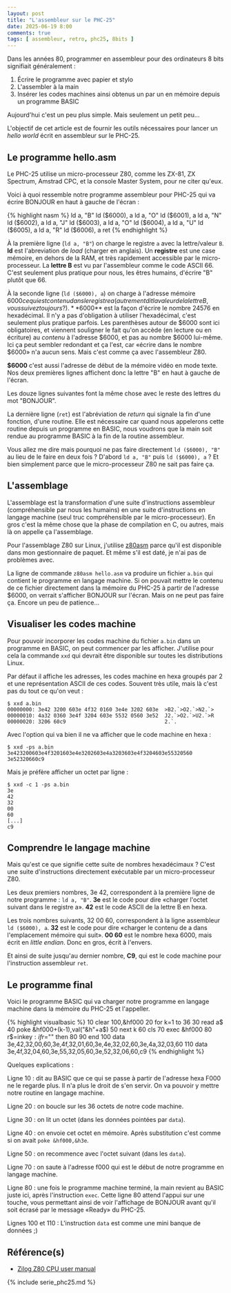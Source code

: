 ```yaml
---
layout: post
title: "L'assembleur sur le PHC-25"
date: 2025-06-19 8:00
comments: true
tags: [ assembleur, retro, phc25, 8bits ]
---
```


Dans les années 80, programmer en assembleur pour des ordinateurs 8 bits signifiait
généralement :

1. Écrire le programme avec papier et stylo
1. L'assembler à la main
1. Insérer les codes machines ainsi obtenus un par un en mémoire depuis un programme BASIC

Aujourd'hui c'est un peu plus simple. Mais seulement un petit peu…

<!-- more -->

L'objectif de cet article est de fournir les outils nécessaires pour lancer un
_hello world_ écrit en assembleur sur le PHC-25.

## Le programme hello.asm

Le PHC-25 utilise un micro-processeur Z80, comme les ZX-81, ZX Spectrum,
Amstrad CPC, et la console Master System, pour ne citer qu'eux.

Voici à quoi ressemble notre programme assembleur pour PHC-25 qui va écrire BONJOUR en haut à gauche de
l'écran :

{% highlight nasm %}
ld a, "B"
ld ($6000), a
ld a, "O"
ld ($6001), a
ld a, "N"
ld ($6002), a
ld a, "J"
ld ($6003), a
ld a, "O"
ld ($6004), a
ld a, "U"
ld ($6005), a
ld a, "R"
ld ($6006), a
ret
{% endhighlight %}

À la première ligne (`ld a, "B"`) on charge le registre `a` avec la lettre/valeur `B`.
**ld** est l'abreviation de _load_ (charger en anglais). Un **registre** est une case mémoire, en
dehors de la RAM, et très rapidement accessible par le micro-processeur. La **lettre B** est vu
par l'assembleur comme le code ASCII 66. C'est seulement plus pratique pour nous,
les êtres humains, d'écrire "B" plutôt que 66.

À la seconde ligne (`ld ($6000), a`) on charge à l'adresse mémoire $6000 ce qui
est contenu dans le registre a (autrement dit la valeur de la lettre B, vous suivez toujours ?).
**$6000** est la façon d'écrire le nombre 24576 en hexadécimal.
Il n'y a pas d'obligation à utiliser l'hexadécimal, c'est seulement plus pratique parfois.
Les parenthèses autour de $6000 sont ici obligatoires, et viennent souligner le fait
qu'on accède (en lecture ou en écriture) au _contenu_ à l'adresse $6000, et pas au
nombre $6000 lui-même. Ici ça peut sembler redondant et ça l'est, car «écrire dans le nombre $6000»
n'a aucun sens. Mais c'est comme ça avec l'assembleur Z80.

**$6000** c'est aussi l'adresse de début de la mémoire vidéo en mode texte. Nos
deux premières lignes affichent donc la lettre "B" en haut à gauche de l'écran.

Les douze lignes suivantes font la même chose avec le reste des lettres du mot "BONJOUR".

La dernière ligne (`ret`) est l'abréviation de _return_ qui signale la fin d'une fonction, d'une routine.
Elle est nécessaire car quand nous appelerons cette routine depuis un programme en BASIC, nous voudrons
que la main soit rendue au programme BASIC à la fin de la routine assembleur.

Vous allez me dire mais pourquoi ne pas faire directement `ld ($6000), "B"` au lieu
de le faire en deux fois ? D'abord `ld a, "B"` puis `ld ($6000), a` ? Et bien
simplement parce que le micro-processeur Z80 ne sait pas faire ça.

## L'assemblage
L'assemblage est la transformation d'une suite d'instructions assembleur (compréhensible par nous les humains) en une
suite d'instructions en langage machine (seul truc compréhensible par le micro-processeur).
En gros c'est la même chose que la phase de compilation en C, ou autres, mais là on appelle ça l'assemblage.

Pour l'assemblage Z80 sur Linux, j'utilise [z80asm](https://www.nongnu.org/z80asm/index.html) parce qu'il est disponible
dans mon gestionnaire de paquet. Et même s'il est daté, je n'ai pas de problèmes avec.

La ligne de commande `z80asm hello.asm` va produire un fichier `a.bin` qui contient le programme en langage machine.
Si on pouvait mettre le contenu de ce fichier directement dans la mémoire du PHC-25 à partir de
l'adresse $6000, on verrait s'afficher BONJOUR sur l'écran. Mais on ne peut pas faire
ça. Encore un peu de patience…

## Visualiser les codes machine
Pour pouvoir incorporer les codes machine du fichier `a.bin` dans un programme
en BASIC, on peut commencer par les afficher. J'utilise pour cela la commande
`xxd` qui devrait être disponible sur toutes les distributions Linux.

Par défaut il affiche les adresses, les codes machine en hexa groupés par 2 et
une représentation ASCII de ces codes. Souvent très utile, mais là c'est pas du
tout ce qu'on veut :

    $ xxd a.bin
    00000000: 3e42 3200 603e 4f32 0160 3e4e 3202 603e  >B2.`>O2.`>N2.`>
    00000010: 4a32 0360 3e4f 3204 603e 5532 0560 3e52  J2.`>O2.`>U2.`>R
    00000020: 3206 60c9                                2.`.

Avec l'option qui va bien il ne va afficher que le code machine en hexa :

    $ xxd -ps a.bin
    3e423200603e4f3201603e4e3202603e4a3203603e4f3204603e55320560
    3e52320660c9

Mais je préfère afficher un octet par ligne :

    $ xxd -c 1 -ps a.bin
    3e
    42
    32
    00
    60
    [...]
    c9

## Comprendre le langage machine
Mais qu'est ce que signifie cette suite de nombres hexadécimaux ? C'est une suite d'instructions
directement exécutable par un micro-processeur Z80.

Les deux premiers nombres, 3e 42, correspondent à la première ligne de notre programme : `ld a, "B"`.
**3e** est le code pour dire «charger l'octet suivant dans le registre a».
**42** est le code ASCII de la lettre B en hexa.


Les trois nombres suivants, 32 00 60, correspondent à la ligne assembleur `ld ($6000), a`.
**32** est le code pour dire «charger le contenu de a dans l'emplacement mémoire qui suit».
**00 60** est le nombre hexa 6000, mais écrit en _little endian_. Donc en gros, écrit à l'envers.

Et ainsi de suite jusqu'au dernier nombre, **C9**, qui est le code machine pour l'instruction assembleur `ret`.

## Le programme final

Voici le programme BASIC qui va charger notre programme en langage machine dans la mémoire du PHC-25 et l'appeller.

{% highlight visualbasic %}
10 clear 100,&hf000
20 for k=1 to 36
30 read a$
40 poke &hf000+(k-1),val("&h"+a$)
50 next k
60 cls
70 exec &hf000
80 r$=inkey$:if r$="" then 80
90 end
100 data 3e,42,32,00,60,3e,4f,32,01,60,3e,4e,32,02,60,3e,4a,32,03,60
110 data 3e,4f,32,04,60,3e,55,32,05,60,3e,52,32,06,60,c9
{% endhighlight %}

Quelques explications :

Ligne 10 : dit au BASIC que ce qui se passe à partir de l'adresse hexa F000 ne
le regarde plus. Il n'a plus le droit de s'en servir. On va pouvoir y mettre notre
routine en langage machine.

Ligne 20 : on boucle sur les 36 octets de notre code machine.

Ligne 30 : on lit un octet (dans les données pointées par `data`).

Ligne 40 : on envoie cet octet en mémoire. Après substitution c'est comme si on avait `poke &hf000,&h3e`.

Ligne 50 : on recommence avec l'octet suivant (dans les `data`).

Ligne 70 : on saute à l'adresse f000 qui est le début de notre programme en langage machine.

Ligne 80 : une fois le programme machine terminé, la main revient au BASIC juste ici, après l'instruction `exec`. Cette
ligne 80 attend l'appui sur une touche, vous permettant ainsi de voir l'affichage de BONJOUR avant qu'il soit écrasé
par le message «Ready» du PHC-25.

Lignes 100 et 110 : L'instruction `data` est comme une mini banque de données ;)

## Référence(s)

- [Zilog Z80 CPU user manual](https://map.grauw.nl/resources/cpu/z80.pdf)

{% include serie_phc25.md %}

